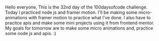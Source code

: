 Hello everyone,
This is the 32nd day of the 100daysofcode challenge. Today I practiced node js and framer motion. I'll be making some micro-animations with framer motion to practice what I've done. I also have to pracitce apis and make some mini projects using it from frontend mentor. 
My goals for tomorrow are to make some micro animations and, practice some node js and apis. :)